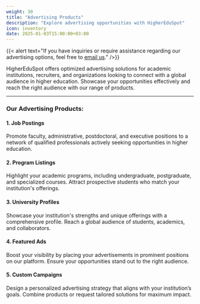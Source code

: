 ```yaml
---
weight: 30
title: "Advertising Products"
description: "Explore advertising opportunities with HigherEduSpot"
icon: inventory
date: 2025-01-03T15:00:00+03:00
---
```


{{< alert text="If you have inquiries or require assistance regarding our advertising options, feel free to [email us](mailto:advertisement@highereduspot.com)." />}}

HigherEduSpot offers optimized advertising solutions for academic institutions, recruiters, and organizations looking to connect with a global audience in higher education. Showcase your opportunities effectively and reach the right audience with our range of products.

---

### **Our Advertising Products**:

#### **1. Job Postings**

Promote faculty, administrative, postdoctoral, and executive positions to a network of qualified professionals actively seeking opportunities in higher education.

#### 2. **Program Listings**

Highlight your academic programs, including undergraduate, postgraduate, and specialized courses. Attract prospective students who match your institution's offerings.

#### 3. **University Profiles**

Showcase your institution's strengths and unique offerings with a comprehensive profile. Reach a global audience of students, academics, and collaborators.

#### 4. **Featured Ads**

Boost your visibility by placing your advertisements in prominent positions on our platform. Ensure your opportunities stand out to the right audience.

#### 5. **Custom Campaigns**

Design a personalized advertising strategy that aligns with your institution’s goals. Combine products or request tailored solutions for maximum impact.